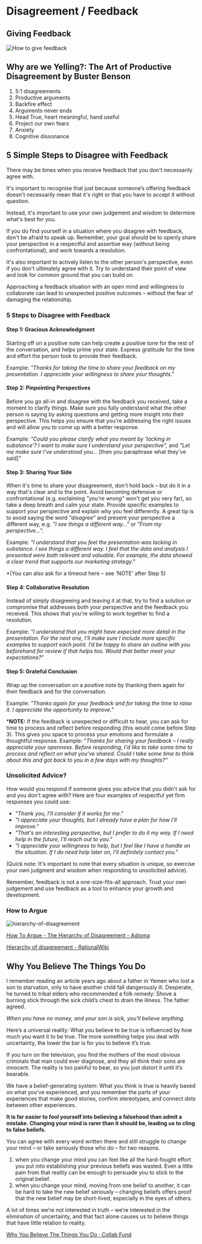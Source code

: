 # Disagreement / Feedback

## Giving Feedback

![How to give feedback](../../media/Screenshot%202023-03-17%20at%203.16.48%20PM.png)

## Why are we Yelling?: The Art of Productive Disagreement by Buster Benson

1. 5:1 disagreements
2. Productive arguments
3. Backfire effect
4. Arguments never ends
5. Head True, heart meaningful, hand useful
6. Project our own fears
7. Anxiety
8. Cognitive dissonance

## 5 Simple Steps to Disagree with Feedback

There may be times when you receive feedback that you don't necessarily agree with.

It's important to recognise that just because someone’s offering feedback doesn't necessarily mean that it's right or that you have to accept it without question.

Instead, it's important to use your own judgement and wisdom to determine what's best for you.

If you do find yourself in a situation where you disagree with feedback, don't be afraid to speak up. Remember, your goal should be to openly share your perspective in a respectful and assertive way (without being confrontational), and work towards a resolution.

It's also important to actively listen to the other person's perspective, even if you don't ultimately agree with it. Try to understand their point of view and look for common ground that you can build on.

Approaching a feedback situation with an open mind and willingness to collaborate can lead to unexpected positive outcomes – without the fear of damaging the relationship.

### 5 Steps to Disagree with Feedback

#### Step 1: Gracious Acknowledgment

Starting off on a positive note can help create a positive tone for the rest of the conversation, and helps prime your state. Express gratitude for the time and effort the person took to provide their feedback.

Example: _"Thanks for taking the time to share your feedback on my presentation. I appreciate your willingness to share your thoughts."_

#### Step 2: Pinpointing Perspectives

Before you go all-in and disagree with the feedback you received, take a moment to clarify things. Make sure you fully understand what the other person is saying by asking questions and getting more insight into their perspective. This helps you ensure that you're addressing the right issues and will allow you to come up with a better response.

Example: _"Could you please clarify what you meant by 'lacking in substance'? I want to make sure I understand your perspective",_ and _"Let me make sure I've understood you..._ [then you paraphrase what they've said]_"_

#### Step 3: Sharing Your Side

When it's time to share your disagreement, don't hold back – but do it in a way that's clear and to the point. Avoid becoming defensive or confrontational (e.g. exclaiming _"you're wrong"_ won't get you very far), so take a deep breath and calm your state. Provide specific examples to support your perspective and explain why you feel differently. A great tip is to avoid saying the word _"disagree"_ and present your perspective a different way, e.g. _"I see things a different way..."_ or _"From my perspective…"_.

Example: _"I understand that you feel the presentation was lacking in substance. I see things a different way. I feel that the data and analysis I presented were both relevant and valuable. For example, the data showed a clear trend that supports our marketing strategy."_

*(You can also ask for a timeout here – see 'NOTE' after Step 5)

#### Step 4: Collaborative Resolution

Instead of simply disagreeing and leaving it at that, try to find a solution or compromise that addresses both your perspective and the feedback you received. This shows that you're willing to work together to find a resolution.

Example: _"I understand that you might have expected more detail in the presentation. For the next one, I’ll make sure I include more specific examples to support each point. I’d be happy to share an outline with you beforehand for review if that helps too. Would that better meet your expectations?"_

#### Step 5: Grateful Conclusion

Wrap up the conversation on a positive note by thanking them again for their feedback and for the conversation.

Example: _"Thanks again for your feedback and for taking the time to raise it. I appreciate the opportunity to improve."_

***NOTE:** If the feedback is unexpected or difficult to hear, you can ask for time to process and reflect before responding (this would come before Step 3). This gives you space to process your emotions and formulate a thoughtful response. Example: "_Thanks for sharing your feedback – I really appreciate your openness. Before responding, I'd like to take some time to process and reflect on what you've shared. Could I take some time to think about this and got back to you in a few days with my thoughts?"_

### Unsolicited Advice?

How would you respond if someone gives you advice that you didn't ask for and you don't agree with? Here are four examples of respectful yet firm responses you could use:

- _"Thank you, I'll consider if it works for me."_
- _"I appreciate your thoughts, but I already have a plan for how I'll improve."_
- _"That's an interesting perspective, but I prefer to do it my way. If I need help in the future, I'll reach out to you."_
- _"I appreciate your willingness to help, but I feel like I have a handle on the situation. If I do need help later on, I'll definitely contact you."_

(Quick note: It's important to note that every situation is unique, so exercise your own judgment and wisdom when responding to unsolicited advice).

Remember, feedback is not a one-size-fits-all approach. Trust your own judgement and use feedback as a tool to enhance your growth and development.

### How to Argue

![hierarchy-of-disagreement](../../media/Pasted%20image%2020230628225903.png)

[How To Argue - The Hierarchy of Disagreement - Adioma](https://blog.adioma.com/how-to-argue-pg-hierarchy-of-disagreement/)

[Hierarchy of disagreement - RationalWiki](https://rationalwiki.org/wiki/Hierarchy_of_disagreement)

## Why You Believe The Things You Do

I remember reading an article years ago about a father in Yemen who lost a son to starvation, only to have another child fall dangerously ill. Desperate, he turned to tribal elders who recommended a folk remedy: Shove a burning stick through the sick child’s chest to drain the illness. The father agreed.

_When you have no money, and your son is sick, you’ll believe anything._

Here’s a universal reality: What you believe to be true is influenced by how much you want it to be true. The more something helps you deal with uncertainty, the lower the bar is for you to believe it’s true.

If you turn on the television, you find the mothers of the most obvious criminals that man could ever diagnose, and they all think their sons are innocent. The reality is too painful to bear, so you just distort it until it’s bearable.

We have a belief-generating system: What you think is true is heavily based on what you’ve experienced, and you remember the parts of your experiences that make good stories, confirm stereotypes, and connect dots between other experiences.

**It is far easier to fool yourself into believing a falsehood than admit a mistake. Changing your mind is rarer than it should be, leading us to cling to false beliefs.**

You can agree with every word written there and still struggle to change your mind – or take seriously those who do – for two reasons.

1. when you change your mind you can feel like all the hard-fought effort you put into establishing your previous beliefs was wasted. Even a little pain from that reality can be enough to persuade you to stick to the original belief.
2. when you change your mind, moving from one belief to another, it can be hard to take the new belief seriously – changing beliefs offers proof that the new belief may be short-lived, especially in the eyes of others.

A lot of times we’re not interested in truth – we’re interested in the elimination of uncertainty, and that fact alone causes us to believe things that have little relation to reality.

[Why You Believe The Things You Do · Collab Fund](https://collabfund.com/blog/why-you-believe-the-things-you-do/)
